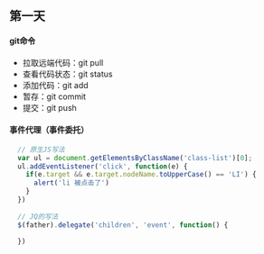 ## 第一天
#### git命令
  - 拉取远端代码：git pull
  - 查看代码状态：git status
  - 添加代码：git add
  - 暂存：git commit
  - 提交：git push

#### 事件代理（事件委托）
``` js
  // 原生JS写法
  var ul = document.getElementsByClassName('class-list')[0];
  ul.addEventListener('click', function(e) {
    if(e.target && e.target.nodeName.toUpperCase() == 'LI') {
      alert('li 被点击了')
    }
  })
  
  // JQ的写法
  $(father).delegate('children', 'event', function() {

  })
```
